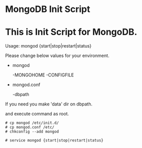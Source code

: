 MongoDB Init Script
=======

# This is Init Script for MongoDB.

Usage: mongod {start|stop|restart|status}


Please change below values for your environment.

* mongod

    -MONGOHOME
    -CONFIGFILE

* mongod.conf

    -dbpath

If you need you make 'data' dir on dbpath.

and execute command as root.


    # cp mongod /etc/init.d/
    # cp mongod.conf /etc/
    # chkconfig --add mongod
    
    # service mongod {start|stop|restart|status}

